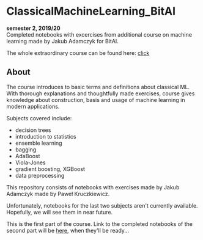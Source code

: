 # ClassicalMachineLearning_BitAI
**semester 2, 2019/20**<br>
Completed notebooks with excercises from additional course on machine learning made by Jakub Adamczyk for BitAI.
 
 The whole extraordinary course can be found here: [click](https://drive.google.com/drive/folders/1YPMzhYjRsi2MJtxHZ0ZXYORA_34LRjER)

## About
The course introduces to basic terms and definitions about classical ML. With thorough explanations and thoughtfully made exercises, course gives knowledge about construction, basis and usage of machine learning in modern applications.
 
Subjects covered include:
* decision trees
* introduction to statistics
* ensemble learning
* bagging
* AdaBoost
* Viola-Jones
* gradient boosting, XGBoost
* data preprocessing

This repository consists of notebooks with exercises made by Jakub Adamczyk made by Paweł Kruczkiewicz.
  
Unfortunately, notebooks for the last two subjects aren't currently available. Hopefully, we will see them in near future.


This is the first part of the course. Link to the completed notebooks of the second part will be [here](about:blank), when they'll be ready...
